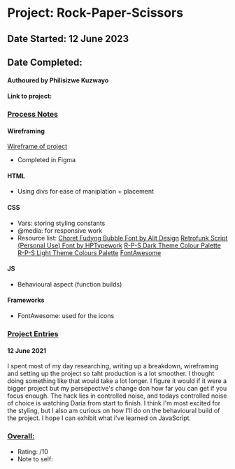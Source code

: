 # Project: Rock-Paper-Scissors
## Date Started: 12 June 2023
## Date Completed:

#### Authoured by Philisizwe Kuzwayo
#### Link to project: 

### <ins>Process Notes</ins>
#### Wireframing
[Wireframe of project](https://www.figma.com/file/VctuepGyMwuIOFPSOfvJGQ/Rock-Paper-Scissors?type=design&node-id=0%3A1&t=sB99NE2OnvbW5lbI-1)
* Completed in Figma

#### HTML
* Using divs for ease of maniplation + placement

#### CSS
* Vars: storing styling constants
* @media: for responsive work
* Resource list:
[Choret Fudyng Bubble Font by Alit Design](https://www.fontspace.com/choret-fudyng-bubble-font-f96952)
[Retrofunk Script (Personal Use) Font by HPTypework](https://www.fontspace.com/retrofunk-script-font-f35078)
[R-P-S Dark Theme Colour Palette](https://coolors.co/291b2c-6b2b75-b579bf-9954c4-b482d5)
[R-P-S Light Theme Colours Palette](https://coolors.co/e34f6a-e69bb1-d1778e-e2b1b1-f19cdc)
[FontAwesome](https://fontawesome.com/icons)

#### JS
* Behavioural aspect (function builds)

#### Frameworks
* FontAwesome: used for the icons

### <ins>Project Entries</ins>
#### 12 June 2021
I spent most of my day researching, writing up a breakdown, wireframing and setting up the project so taht production is a lot smoother. I thought doing something like that would take a lot longer. I figure it would if it were a bigger project but my persepective's change don how far you can get if you focus enough. The hack lies in controlled noise, and todays controlled noise of choice is watching Daria from start to finish. I think I'm most excited for the styling, but I also am curious on how I'll do on the behavioural build of the project. I hope I can exhibit what i've learned on JavaScript.


### <ins>Overall:</ins>
* Rating: /10
* Note to self: